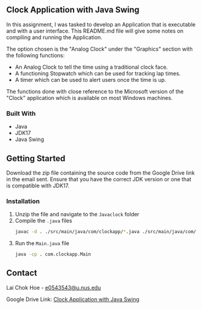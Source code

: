 <a name="readme-top"></a>
<!-- Clock Application with Java Swing -->
## Clock Application with Java Swing

In this assignment, I was tasked to develop an Application that is executable and with a user interface. This README.md file will give some notes on compiling and running the Application.

The option chosen is the "Analog Clock" under the "Graphics" section with the following functions:
* An Analog Clock to tell the time using a traditional clock face.
* A functioning Stopwatch which can be used for tracking lap times.
* A timer which can be used to alert users once the time is up.

The functions done with close reference to the Microsoft version of the "Clock" application which is available on most Windows machines.

### Built With

* Java
* JDK17
* Java Swing



<!-- GETTING STARTED -->
## Getting Started

Download the zip file containing the source code from the Google Drive link in the email sent.
Ensure that you have the correct JDK version or one that is compatible with JDK17.

### Installation

1. Unzip the file and navigate to the `Javaclock` folder
2. Compile the `.java` files
   ```sh
   javac -d . ./src/main/java/com/clockapp/*.java ./src/main/java/com/clockapp/functionpanels/*.java
   ```
3. Run the `Main.java` file
   ```sh
   java -cp . com.clockapp.Main
   ```
   


<!-- CONTACT -->
## Contact

Lai Chok Hoe - e0543543@u.nus.edu

Google Drive Link: [Clock Application with Java Swing](https://drive.google.com/drive/folders/15N9yRP_CuYB_PFHcC0dWrACGptdKJcum?usp=drive_link)
